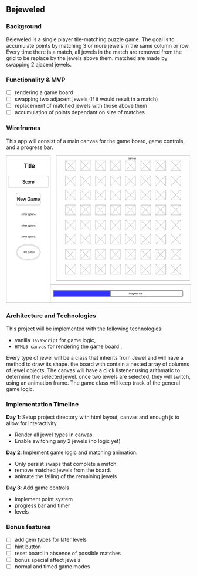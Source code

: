 ## Bejeweled

### Background

Bejeweled is a single player tile-matching puzzle game. The goal is to accumulate points by matching 3 or more jewels in the same column or row. Every time there is a match, all jewels in the match are removed from the grid to be replace by the jewels above them. matched are made by swapping 2 ajacent jewels.

### Functionality & MVP  

- [ ] rendering a game board
- [ ] swapping two adjacent jewels (If it would result in a match)
- [ ] replacement of matched jewels with those above them
- [ ] accumulation of points dependant on size of matches

### Wireframes

This app will consist of a main canvas for the game board, game controls,
and a progress bar.

![wireframes](wireframe.png)

### Architecture and Technologies

This project will be implemented with the following technologies:

- vanilla `JavaScript` for game logic,
- `HTML5 canvas` for rendering the game board ,

Every type of jewel will be a class that inherits from Jewel and will have a method to draw its shape.
the board with contain a nested array of columns of jewel objects.
The canvas will have a click listener using arithmatic to determine the selected jewel. once two jewels are selected, they will switch, using an animation frame.
The game class will keep track of the general game logic.

### Implementation Timeline

**Day 1**: Setup project directory with html layout, canvas and enough js to allow for interactivity.

- Render all jewel types in canvas.
- Enable switching any 2 jewels (no logic yet)

**Day 2**: Implement game logic and matching animation.

- Only persist swaps that complete a match.
- remove matched jewels from the board.
- animate the falling of the remaining jewels

**Day 3**: Add game controls

- implement point system
- progress bar and timer
- levels

### Bonus features

- [ ] add gem types for later levels
- [ ] hint button
- [ ] reset board in absence of possible matches
- [ ] bonus special affect jewels
- [ ] normal and timed game modes
